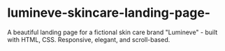 # lumineve-skincare-landing-page-
A beautiful landing page for a fictional skin care brand "Lumineve" - built with HTML, CSS. Responsive, elegant, and scroll-based.
